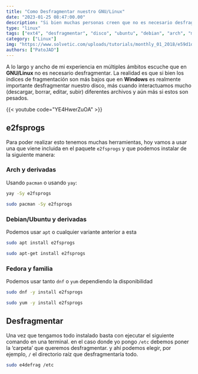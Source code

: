 ```yaml
---
title: "Como Desfragmentar nuestro GNU/Linux"
date: "2023-01-25 08:47:00.00"
description: "Si bien muchas personas creen que no es necesario desfragmentar en linux hoy vamos a ver como realizar este útil proceso."
type: "linux"
tags: ["ext4", "desfragmentar", "disco", "ubuntu", "debian", "arch", "mx linux", "antix", "artix"]
category: ["Linux"]
img: "https://www.solvetic.com/uploads/tutorials/monthly_01_2018/e59d1d31ab38713f3530b2648845ca7d.png"
authors: ["PatoJAD"]
---
```


A lo largo y ancho de mi experiencia en múltiples ámbitos escuche que en **GNU/Linux** no es necesario desfragmentar. La realidad es que si bien los índices de fragmentación son más bajos que en **Windows** es realmente importante desfragmentar nuestro disco, más cuando interactuamos mucho (descargar, borrar, editar, subir) diferentes archivos y aún más si estos son pesados.

{{< youtube code="YE4HwerZuOA" >}}

## e2fsprogs

Para poder realizar esto tenemos muchas herramientas, hoy vamos a usar una que viene incluida en el paquete `e2fsprogs` y que podemos instalar de la siguiente manera:

### Arch y derivadas

Usando `pacman` o usando `yay`:

```bash
yay -Sy e2fsprogs
```

```bash
sudo pacman -Sy e2fsprogs
```

### Debian/Ubuntu y derivadas

Podemos usar `apt` o cualquier variante anterior a esta

```bash
sudo apt install e2fsprogs
```

```bash
sudo apt-get install e2fsprogs
```

### Fedora y familia

Podemos usar tanto `dnf` o `yum` dependiendo la disponibilidad

```bash
sudo dnf -y install e2fsprogs
```

```bash
sudo yum -y install e2fsprogs
```

## Desfragmentar

Una vez que tengamos todo instalado basta con ejecutar el siguiente comando en una terminal. en el caso donde yo pongo `/etc` debemos poner la ‘carpeta’ que queremos desfragmentar. y ahí podemos elegir, por ejemplo, `/` el directorio raíz que desfragmentaría todo.

```bash
sudo e4defrag /etc
```
